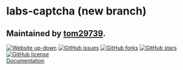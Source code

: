 # labs-captcha (new branch)
## Maintained by [tom29739](https://github.com/tom29739).
[![Website up-down](https://img.shields.io/website-up-down-green-red/https/tools.wmflabs.org/captcha-dev.svg)](https://tools.wmflabs.org/captcha-dev)
[![GitHub issues](https://img.shields.io/github/issues/labs-captcha/captcha.svg)](https://github.com/labs-captcha/captcha/issues)
[![GitHub forks](https://img.shields.io/github/forks/labs-captcha/captcha.svg)](https://github.com/labs-captcha/captcha/network)
[![GitHub stars](https://img.shields.io/github/stars/labs-captcha/captcha.svg)](https://github.com/labs-captcha/captcha/stargazers)
[![GitHub license](https://img.shields.io/badge/license-MIT-blue.svg)](https://raw.githubusercontent.com/labs-captcha/captcha/new/LICENSE)
</br>
[Documentation](http://docs.labscaptchaapi.apiary.io/)
